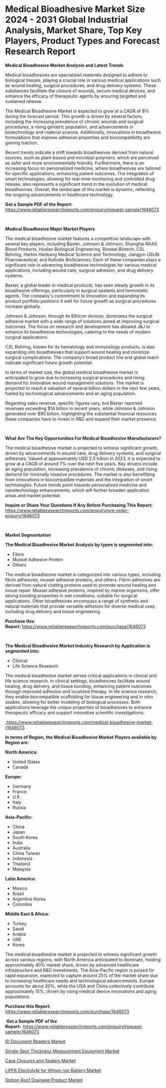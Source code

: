<p><h1>Medical Bioadhesive Market Size 2024 - 2031 Global Industrial Analysis, Market Share, Top Key Players, Product Types and Forecast Research Report</h1></p><p><strong>Medical Bioadhesive Market Analysis and Latest Trends</strong></p>
<p><p>Medical bioadhesives are specialized materials designed to adhere to biological tissues, playing a crucial role in various medical applications such as wound healing, surgical procedures, and drug delivery systems. These substances facilitate the closure of wounds, secure medical devices, and enhance the efficacy of therapeutic agents by ensuring targeted and sustained release.</p><p>The Medical Bioadhesive Market is expected to grow at a CAGR of 8% during the forecast period. This growth is driven by several factors, including the increasing prevalence of chronic wounds and surgical procedures, a rising geriatric population, and advancements in biotechnology and material science. Additionally, innovations in bioadhesive formulations that improve adhesion properties and biocompatibility are gaining traction.</p><p>Recent trends indicate a shift towards bioadhesives derived from natural sources, such as plant-based and microbial polymers, which are perceived as safer and more environmentally friendly. Furthermore, there is an increasing focus on personalized medicine, where bioadhesives are tailored for specific applications, enhancing patient outcomes. The integration of smart technologies, allowing for real-time monitoring and controlled drug release, also represents a significant trend in the evolution of medical bioadhesives. Overall, the landscape of this market is dynamic, reflecting the ongoing advancements in healthcare technology.</p></p>
<p><strong>Get a Sample PDF of the Report:&nbsp;</strong> <a href="https://www.reliableresearchreports.com/enquiry/request-sample/1646073?utm_campaign=11&utm_medium=2&utm_source=Github&utm_content=ia&utm_term=27102024&utm_id=medical-bioadhesive">https://www.reliableresearchreports.com/enquiry/request-sample/1646073</a></p>
<p>&nbsp;</p>
<p><strong>Medical Bioadhesive Major Market Players</strong></p>
<p><p>The medical bioadhesive market features a competitive landscape with several key players, including Baxter, Johnson & Johnson, Shanghai RAAS Blood Products, Hualan Biological Engineering, Bioseal Biotech, CSL Behring, Harbin Hanbang Medical Science and Technology, Jiangyin USUN Pharmaceutical, and Kollodis BioSciences. Each of these companies plays a significant role in advancing bioadhesive technologies for various medical applications, including wound care, surgical adhesion, and drug delivery systems.</p><p>Baxter, a global leader in medical products, has seen steady growth in its bioadhesive offerings, particularly in surgical sealants and hemostatic agents. The company's commitment to innovation and expanding its product portfolio positions it well for future growth as surgical procedures increase globally.</p><p>Johnson & Johnson, through its Ethicon division, dominates the surgical adhesive market with a wide range of solutions aimed at improving surgical outcomes. The focus on research and development has allowed J&J to enhance its bioadhesive technologies, catering to the needs of modern surgical applications.</p><p>CSL Behring, known for its hematology and immunology products, is also expanding into bioadhesives that support wound healing and minimize surgical complications. The company’s broad product line and global reach indicate significant future growth potential.</p><p>In terms of market size, the global medical bioadhesive market is anticipated to grow due to increasing surgical procedures and rising demand for innovative wound management solutions. The market is projected to reach a valuation of several billion dollars in the next few years, fueled by technological advancements and an aging population.</p><p>Regarding sales revenue, specific figures vary, but Baxter reported revenues exceeding $14 billion in recent years, while Johnson & Johnson generated over $90 billion, highlighting the substantial financial resources these companies have to invest in R&D and expand their market presence.</p></p>
<p>&nbsp;</p>
<p><strong>What Are The Key Opportunities For Medical Bioadhesive Manufacturers?</strong></p>
<p><p>The medical bioadhesive market is projected to witness significant growth, driven by advancements in wound care, drug delivery systems, and surgical adhesives. Valued at approximately USD 2.5 billion in 2023, it is expected to grow at a CAGR of around 7% over the next five years. Key drivers include an aging population, increasing prevalence of chronic diseases, and rising demand for minimally invasive procedures. The market is also benefitting from innovations in biocompatible materials and the integration of smart technologies. Future trends point towards personalized medicine and nanotechnology enhancements, which will further broaden application areas and market potential.</p></p>
<p><strong>Inquire or Share Your Questions If Any Before Purchasing This Report:</strong> <a href="https://www.reliableresearchreports.com/enquiry/pre-order-enquiry/1646073?utm_campaign=11&utm_medium=2&utm_source=Github&utm_content=ia&utm_term=27102024&utm_id=medical-bioadhesive">https://www.reliableresearchreports.com/enquiry/pre-order-enquiry/1646073</a></p>
<p>&nbsp;</p>
<p><strong>Market Segmentation</strong></p>
<p><strong>The Medical Bioadhesive Market Analysis by types is segmented into:</strong></p>
<p><ul><li>Fibrin</li><li>Mussel Adhesive Protein</li><li>Others</li></ul></p>
<p><p>The medical bioadhesive market is categorized into various types, including fibrin adhesives, mussel adhesive proteins, and others. Fibrin adhesives are derived from natural clotting proteins used to promote wound healing and tissue repair. Mussel adhesive proteins, inspired by marine organisms, offer strong bonding properties in wet conditions, suitable for surgical applications. Other bioadhesives encompass a range of synthetic and natural materials that provide versatile adhesion for diverse medical uses, including drug delivery and tissue engineering.</p></p>
<p><strong>Purchase this Report:&nbsp;</strong><a href="https://www.reliableresearchreports.com/purchase/1646073?utm_campaign=11&utm_medium=2&utm_source=Github&utm_content=ia&utm_term=27102024&utm_id=medical-bioadhesive">https://www.reliableresearchreports.com/purchase/1646073</a></p>
<p>&nbsp;</p>
<p><strong>The Medical Bioadhesive Market Industry Research by Application is segmented into:</strong></p>
<p><ul><li>Clinical</li><li>Life Science Research</li></ul></p>
<p><p>The medical bioadhesive market serves critical applications in clinical and life science research. In clinical settings, bioadhesives facilitate wound healing, drug delivery, and tissue bonding, enhancing patient outcomes through improved adhesion and localized therapy. In life science research, they enable biocompatible scaffolding for tissue engineering and in vitro studies, allowing for better modeling of biological processes. Both applications leverage the unique properties of bioadhesives to enhance therapeutic efficacy and support innovative scientific investigations.</p></p>
<p><a href="https://www.reliableresearchreports.com/medical-bioadhesive-market-r1646073?utm_campaign=11&utm_medium=2&utm_source=Github&utm_content=ia&utm_term=27102024&utm_id=medical-bioadhesive">&nbsp;https://www.reliableresearchreports.com/medical-bioadhesive-market-r1646073</a></p>
<p><strong>In terms of Region, the Medical Bioadhesive Market Players available by Region are:</strong></p>
<p>
    <p> <strong> North America: </strong>
        <ul>
            <li>United States</li>
            <li>Canada</li>
        </ul>
        </p> 
    <p> <strong> Europe: </strong>
        <ul>
            <li>Germany</li>
            <li>France</li>
            <li>U.K.</li>
            <li>Italy</li>
            <li>Russia</li>
        </ul>
        </p> 
    <p> <strong> Asia-Pacific: </strong>
        <ul>
            <li>China</li>
            <li>Japan</li>
            <li>South Korea</li>
            <li>India</li>
            <li>Australia</li>
            <li>China Taiwan</li>
            <li>Indonesia</li>
            <li>Thailand</li>
            <li>Malaysia</li>
        </ul>
        </p> 
    <p> <strong> Latin America: </strong>
        <ul>
            <li>Mexico</li>
            <li>Brazil</li>
            <li>Argentina Korea</li>
            <li>Colombia</li>
        </ul>
        </p> 
    <p> <strong> Middle East & Africa: </strong>
        <ul>
            <li>Turkey</li>
            <li>Saudi</li>
            <li>Arabia</li>
            <li>UAE</li>
            <li>Korea</li>
        </ul>
    </p>
    </p>
<p><p>The medical bioadhesive market is projected to witness significant growth across various regions, with North America anticipated to dominate, holding approximately 40% market share, driven by advanced healthcare infrastructure and R&D investments. The Asia-Pacific region is poised for rapid expansion, expected to capture around 25% of the market share due to increasing healthcare needs and technological advancements. Europe accounts for about 20%, while the USA and China collectively contribute approximately 15%, driven by rising medical device innovations and aging populations.</p></p>
<p><strong>Purchase this Report: </strong><a href="https://www.reliableresearchreports.com/purchase/1646073?utm_campaign=11&utm_medium=2&utm_source=Github&utm_content=ia&utm_term=27102024&utm_id=medical-bioadhesive">https://www.reliableresearchreports.com/purchase/1646073</a></p>
<p>&nbsp;<strong>Get a Sample PDF of the Report:&nbsp;&nbsp;</strong><a href="https://www.reliableresearchreports.com/enquiry/request-sample/1646073?utm_campaign=11&utm_medium=2&utm_source=Github&utm_content=ia&utm_term=27102024&utm_id=medical-bioadhesive">https://www.reliableresearchreports.com/enquiry/request-sample/1646073</a></p>
<p><strong></strong></p>
<p><p><a href="https://www.linkedin.com/pulse/global-id-document-readers-market-product-types-applications-1nnge?trk=public_post_embed_feed-article-content&utm_campaign=11&utm_medium=2&utm_source=Github&utm_content=ia&utm_term=27102024&utm_id=medical-bioadhesive">ID Document Readers Market</a></p><p><a href="https://issuu.com/reportprime-2/docs/single-spot-thickness-measurement-e_3cad6b647b7181?utm_campaign=11&utm_medium=2&utm_source=Github&utm_content=ia&utm_term=27102024&utm_id=medical-bioadhesive">Single-Spot Thickness Measurement Equipment Market</a></p><p><a href="https://www.linkedin.com/pulse/unveiling-market-trends-global-case-closures-sealers-growth-zmuve?trk=public_post_embed_feed-article-content&utm_campaign=11&utm_medium=2&utm_source=Github&utm_content=ia&utm_term=27102024&utm_id=medical-bioadhesive">Case Closures and Sealers Market</a></p><p><a href="https://github.com/ellinutterosx5/Market-Research-Report-List-1/blob/main/lipf6-electrolyte-for-lithium-ion-battery-market.md?utm_campaign=11&utm_medium=2&utm_source=Github&utm_content=ia&utm_term=27102024&utm_id=medical-bioadhesive">LiPF6 Electrolyte for lithium-ion Battery Market</a></p><p><a href="https://issuu.com/reportprime-2/docs/siphon-roof-drainage-product-market_927e20f1c43e1a?utm_campaign=11&utm_medium=2&utm_source=Github&utm_content=ia&utm_term=27102024&utm_id=medical-bioadhesive">Siphon Roof Drainage Product Market</a></p></p>
